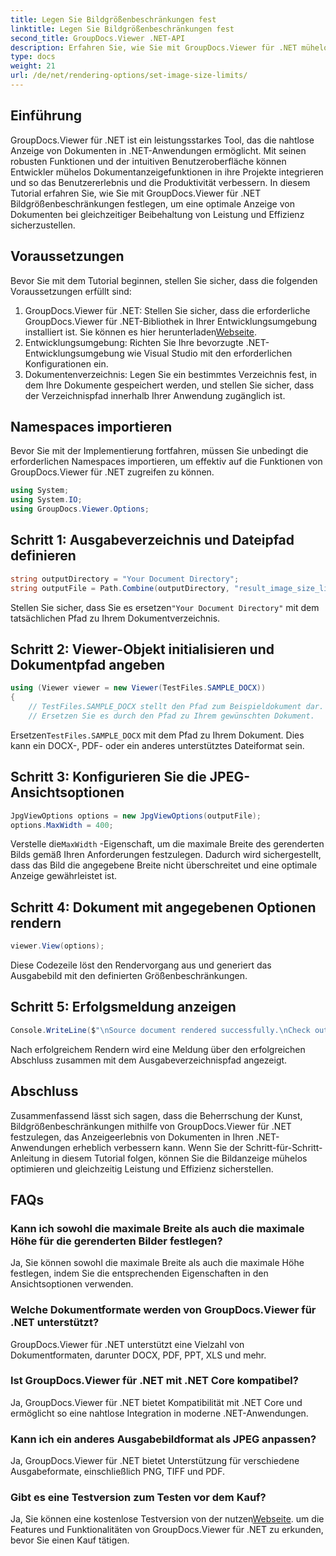 ```yaml
---
title: Legen Sie Bildgrößenbeschränkungen fest
linktitle: Legen Sie Bildgrößenbeschränkungen fest
second_title: GroupDocs.Viewer .NET-API
description: Erfahren Sie, wie Sie mit GroupDocs.Viewer für .NET mühelos Bildgrößenbeschränkungen in .NET-Anwendungen festlegen und so das Anzeigeerlebnis von Dokumenten verbessern.
type: docs
weight: 21
url: /de/net/rendering-options/set-image-size-limits/
---
```

## Einführung
GroupDocs.Viewer für .NET ist ein leistungsstarkes Tool, das die nahtlose Anzeige von Dokumenten in .NET-Anwendungen ermöglicht. Mit seinen robusten Funktionen und der intuitiven Benutzeroberfläche können Entwickler mühelos Dokumentanzeigefunktionen in ihre Projekte integrieren und so das Benutzererlebnis und die Produktivität verbessern. In diesem Tutorial erfahren Sie, wie Sie mit GroupDocs.Viewer für .NET Bildgrößenbeschränkungen festlegen, um eine optimale Anzeige von Dokumenten bei gleichzeitiger Beibehaltung von Leistung und Effizienz sicherzustellen.
## Voraussetzungen
Bevor Sie mit dem Tutorial beginnen, stellen Sie sicher, dass die folgenden Voraussetzungen erfüllt sind:
1.  GroupDocs.Viewer für .NET: Stellen Sie sicher, dass die erforderliche GroupDocs.Viewer für .NET-Bibliothek in Ihrer Entwicklungsumgebung installiert ist. Sie können es hier herunterladen[Webseite](https://releases.groupdocs.com/viewer/net/).
2. Entwicklungsumgebung: Richten Sie Ihre bevorzugte .NET-Entwicklungsumgebung wie Visual Studio mit den erforderlichen Konfigurationen ein.
3. Dokumentenverzeichnis: Legen Sie ein bestimmtes Verzeichnis fest, in dem Ihre Dokumente gespeichert werden, und stellen Sie sicher, dass der Verzeichnispfad innerhalb Ihrer Anwendung zugänglich ist.

## Namespaces importieren
Bevor Sie mit der Implementierung fortfahren, müssen Sie unbedingt die erforderlichen Namespaces importieren, um effektiv auf die Funktionen von GroupDocs.Viewer für .NET zugreifen zu können.
```csharp
using System;
using System.IO;
using GroupDocs.Viewer.Options;
```
## Schritt 1: Ausgabeverzeichnis und Dateipfad definieren
```csharp
string outputDirectory = "Your Document Directory";
string outputFile = Path.Combine(outputDirectory, "result_image_size_limit.jpg");
```
 Stellen Sie sicher, dass Sie es ersetzen`"Your Document Directory"` mit dem tatsächlichen Pfad zu Ihrem Dokumentverzeichnis.
## Schritt 2: Viewer-Objekt initialisieren und Dokumentpfad angeben
```csharp
using (Viewer viewer = new Viewer(TestFiles.SAMPLE_DOCX))
{
    // TestFiles.SAMPLE_DOCX stellt den Pfad zum Beispieldokument dar.
    // Ersetzen Sie es durch den Pfad zu Ihrem gewünschten Dokument.
```
 Ersetzen`TestFiles.SAMPLE_DOCX` mit dem Pfad zu Ihrem Dokument. Dies kann ein DOCX-, PDF- oder ein anderes unterstütztes Dateiformat sein.
## Schritt 3: Konfigurieren Sie die JPEG-Ansichtsoptionen
```csharp
JpgViewOptions options = new JpgViewOptions(outputFile);
options.MaxWidth = 400;
```
 Verstelle die`MaxWidth` -Eigenschaft, um die maximale Breite des gerenderten Bilds gemäß Ihren Anforderungen festzulegen. Dadurch wird sichergestellt, dass das Bild die angegebene Breite nicht überschreitet und eine optimale Anzeige gewährleistet ist.
## Schritt 4: Dokument mit angegebenen Optionen rendern
```csharp
viewer.View(options);
```
Diese Codezeile löst den Rendervorgang aus und generiert das Ausgabebild mit den definierten Größenbeschränkungen.
## Schritt 5: Erfolgsmeldung anzeigen
```csharp
Console.WriteLine($"\nSource document rendered successfully.\nCheck output in {outputDirectory}.");
```
Nach erfolgreichem Rendern wird eine Meldung über den erfolgreichen Abschluss zusammen mit dem Ausgabeverzeichnispfad angezeigt.

## Abschluss
Zusammenfassend lässt sich sagen, dass die Beherrschung der Kunst, Bildgrößenbeschränkungen mithilfe von GroupDocs.Viewer für .NET festzulegen, das Anzeigeerlebnis von Dokumenten in Ihren .NET-Anwendungen erheblich verbessern kann. Wenn Sie der Schritt-für-Schritt-Anleitung in diesem Tutorial folgen, können Sie die Bildanzeige mühelos optimieren und gleichzeitig Leistung und Effizienz sicherstellen.
## FAQs
### Kann ich sowohl die maximale Breite als auch die maximale Höhe für die gerenderten Bilder festlegen?
Ja, Sie können sowohl die maximale Breite als auch die maximale Höhe festlegen, indem Sie die entsprechenden Eigenschaften in den Ansichtsoptionen verwenden.
### Welche Dokumentformate werden von GroupDocs.Viewer für .NET unterstützt?
GroupDocs.Viewer für .NET unterstützt eine Vielzahl von Dokumentformaten, darunter DOCX, PDF, PPT, XLS und mehr.
### Ist GroupDocs.Viewer für .NET mit .NET Core kompatibel?
Ja, GroupDocs.Viewer für .NET bietet Kompatibilität mit .NET Core und ermöglicht so eine nahtlose Integration in moderne .NET-Anwendungen.
### Kann ich ein anderes Ausgabebildformat als JPEG anpassen?
Ja, GroupDocs.Viewer für .NET bietet Unterstützung für verschiedene Ausgabeformate, einschließlich PNG, TIFF und PDF.
### Gibt es eine Testversion zum Testen vor dem Kauf?
 Ja, Sie können eine kostenlose Testversion von der nutzen[Webseite](https://releases.groupdocs.com/viewer/net/). um die Features und Funktionalitäten von GroupDocs.Viewer für .NET zu erkunden, bevor Sie einen Kauf tätigen.